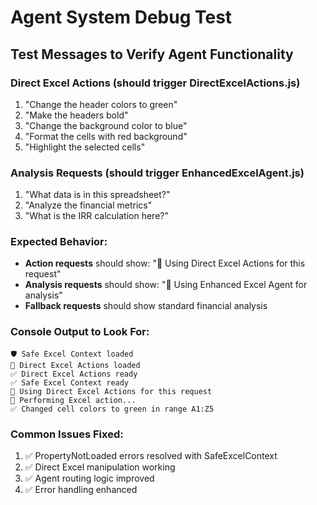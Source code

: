 # Agent System Debug Test

## Test Messages to Verify Agent Functionality

### Direct Excel Actions (should trigger DirectExcelActions.js)
1. "Change the header colors to green"
2. "Make the headers bold"
3. "Change the background color to blue"
4. "Format the cells with red background"
5. "Highlight the selected cells"

### Analysis Requests (should trigger EnhancedExcelAgent.js)
1. "What data is in this spreadsheet?"
2. "Analyze the financial metrics"
3. "What is the IRR calculation here?"

### Expected Behavior:
- **Action requests** should show: "🎯 Using Direct Excel Actions for this request"
- **Analysis requests** should show: "🚀 Using Enhanced Excel Agent for analysis" 
- **Fallback requests** should show standard financial analysis

### Console Output to Look For:
```
🛡️ Safe Excel Context loaded
🚀 Direct Excel Actions loaded
✅ Direct Excel Actions ready
✅ Safe Excel Context ready
🎯 Using Direct Excel Actions for this request
🔧 Performing Excel action...
✅ Changed cell colors to green in range A1:Z5
```

### Common Issues Fixed:
1. ✅ PropertyNotLoaded errors resolved with SafeExcelContext
2. ✅ Direct Excel manipulation working
3. ✅ Agent routing logic improved
4. ✅ Error handling enhanced